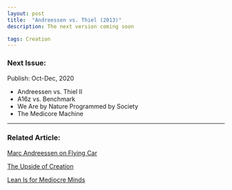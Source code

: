 ```yaml
---
layout: post
title:  "Andreessen vs. Thiel (2013)"
description: The next version coming soon

tags: Creation
---
```


### Next Issue:

Publish: Oct-Dec, 2020

- Andreessen vs. Thiel II 
- A16z vs. Benchmark
- We Are by Nature Programmed by Society
- The Medicore Machine


---

### Related Article: 

[Marc Andreessen on Flying Car](https://allenleein.github.io/2020/03/11/pmarca-flying-car.html)

[The Upside of Creation](https://allenleein.github.io/2019/06/11/gamesthoery1.html)

[Lean Is for Mediocre Minds](https://allenleein.github.io/2019/12/06/lean-mediocre.html)